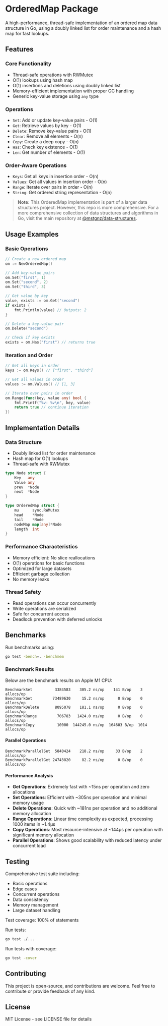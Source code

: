 # OrderedMap Package

A high-performance, thread-safe implementation of an ordered map data structure in Go, using a doubly linked list for order maintenance and a hash map for fast lookups.

## Features

### Core Functionality
- Thread-safe operations with RWMutex
- O(1) lookups using hash map
- O(1) insertions and deletions using doubly linked list
- Memory-efficient implementation with proper GC handling
- Generic key-value storage using `any` type

### Operations
- `Set`: Add or update key-value pairs - O(1)
- `Get`: Retrieve values by key - O(1)
- `Delete`: Remove key-value pairs - O(1)
- `Clear`: Remove all elements - O(n)
- `Copy`: Create a deep copy - O(n)
- `Has`: Check key existence - O(1)
- `Len`: Get number of elements - O(1)

### Order-Aware Operations
- `Keys`: Get all keys in insertion order - O(n)
- `Values`: Get all values in insertion order - O(n)
- `Range`: Iterate over pairs in order - O(n)
- `String`: Get ordered string representation - O(n)


> **Note:** This OrderedMap implementation is part of a larger data structures project. However, this repo is more comprehensive. For a more comprehensive collection of data structures and algorithms in Go, visit the main repository at [@mstgnz/data-structures](https://github.com/mstgnz/data-structures).


## Usage Examples

### Basic Operations
```go
// Create a new ordered map
om := NewOrderedMap()

// Add key-value pairs
om.Set("first", 1)
om.Set("second", 2)
om.Set("third", 3)

// Get value by key
value, exists := om.Get("second")
if exists {
    fmt.Println(value) // Outputs: 2
}

// Delete a key-value pair
om.Delete("second")

// Check if key exists
exists = om.Has("first") // returns true
```

### Iteration and Order
```go
// Get all keys in order
keys := om.Keys() // ["first", "third"]

// Get all values in order
values := om.Values() // [1, 3]

// Iterate over pairs in order
om.Range(func(key, value any) bool {
    fmt.Printf("%v: %v\n", key, value)
    return true // continue iteration
})
```

## Implementation Details

### Data Structure
- Doubly linked list for order maintenance
- Hash map for O(1) lookups
- Thread-safe with RWMutex

```go
type Node struct {
    Key   any
    Value any
    prev  *Node
    next  *Node
}

type OrderedMap struct {
    mu      sync.RWMutex
    head    *Node
    tail    *Node
    nodeMap map[any]*Node
    length  int
}
```

### Performance Characteristics
- Memory efficient: No slice reallocations
- O(1) operations for basic functions
- Optimized for large datasets
- Efficient garbage collection
- No memory leaks

### Thread Safety
- Read operations can occur concurrently
- Write operations are serialized
- Safe for concurrent access
- Deadlock prevention with deferred unlocks

## Benchmarks
Run benchmarks using:
```bash
go test -bench=. -benchmem
```

### Benchmark Results
Below are the benchmark results on Apple M1 CPU:

```
BenchmarkSet          3384583    305.2 ns/op    141 B/op    3 allocs/op
BenchmarkGet         73489630     15.2 ns/op      0 B/op    0 allocs/op
BenchmarkDelete       8095078    181.1 ns/op      0 B/op    0 allocs/op
BenchmarkRange         706783   1424.0 ns/op      0 B/op    0 allocs/op
BenchmarkCopy          10000  144245.0 ns/op  164603 B/op  1014 allocs/op
```

#### Parallel Operations
```
BenchmarkParallelSet  5840424    218.2 ns/op     33 B/op    2 allocs/op
BenchmarkParallelGet 24743820     82.2 ns/op      0 B/op    0 allocs/op
```

#### Performance Analysis
- **Get Operations**: Extremely fast with ~15ns per operation and zero allocations
- **Set Operations**: Efficient with ~305ns per operation and minimal memory usage
- **Delete Operations**: Quick with ~181ns per operation and no additional memory allocation
- **Range Operations**: Linear time complexity as expected, processing 1000 items in ~1.4µs
- **Copy Operations**: Most resource-intensive at ~144µs per operation with significant memory allocation
- **Parallel Operations**: Shows good scalability with reduced latency under concurrent load

## Testing
Comprehensive test suite including:
- Basic operations
- Edge cases
- Concurrent operations
- Data consistency
- Memory management
- Large dataset handling

Test coverage: 100% of statements

Run tests:
```bash
go test ./...
```

Run tests with coverage:
```bash
go test -cover
```

## Contributing
This project is open-source, and contributions are welcome. Feel free to contribute or provide feedback of any kind.

## License
MIT License - see LICENSE file for details 